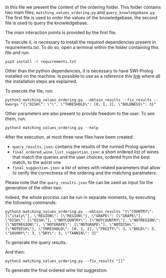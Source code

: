 In this file we present the content of the ordering folder.
This folder contains two main files, ```matching_values_ordering.py``` and ```query_knowledgebase.py```
The first file is used to order the values of the knowledgebase, the second file is used to query the knowledgebase.

The main interaction points is provided by the first file.

To execute it, is necessary to install the required dependencies present in requirements.txt.
To do so, open a terminal within the folder containing this file and run:
```
pip3 install -r requirements.txt
```
Other than the python dependencies, it is necessary to have SWI-Prolog installed on the machine.
Is possible to use as a reference this [link](https://www.swi-prolog.org/packages/mqi/prologmqi.html) where all the installation steps are explained.

To execute the file, run: 
```
python3 matching_values_ordering.py --obtain_results --fix_results --kwargs "{\"DISH\": \"\", \"THRESHOLD\": [0, 1, 2], \"BOLDNESS\": 3}"
```

Other parameters are also present to provide freedom to the user.
To see them, run:
```
python3 matching_values_ordering.py --help
```

After the execution, at most three new files have been created:
- ```query_results.json```: contains the results of the runned Prolog queries
- ```final_ordered_wine_list_suggestion.json```: a short ordered list of wines that match the queries and the user choices, ordered from the best match, to the worst one
- ```final_suggestion.json```: a list of wines with related parameters that allow to verify the correctness of the ordering and the matching parameters.

Please note that the ```query_results.json``` file can be used as input for the generation of the other two.

Indeed, the whole process can be run in separate moments, by executing the following commands:
```
python3 matching_values_ordering.py --obtain_results "{\"COUNTRY\": [\"italy\"], \"REGION\": [\"REGION\"], \"GRAPE\": [\"GRAPE\"], \"DISH\": [\"DISH\"], \"NOTCOUNTRY\": [\"NOTCOUNTRY\"], \"NOTREGION\": [\"NOTREGION\"], \"NOTGRAPE\": [\"NOTGRAPE\"], \"NOTDISH\": [\"NOTDISH\"], \"THRESHOLD\": [0, 1, 2], \"FRUITY\": 3, \"BOLD\": 3, \"SAVORY\": 3, \"DRY\": 3, \"TANNIN\": 3}"
```
To generate the query results.

And then:
```
python3 matching_values_ordering.py --fix_results "[]"
```
To generate the final ordered wine list suggestion.
